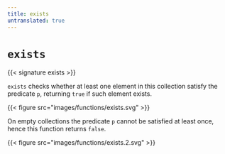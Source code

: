```yaml
---
title: exists
untranslated: true
---
```


# `exists`

{{< signature exists >}}

`exists` checks whether at least one element in this collection satisfy the predicate `p`, returning `true` if such element exists.

{{< figure src="images/functions/exists.svg" >}}

On empty collections the predicate `p` cannot be satisfied at least once, hence this function returns `false`.

{{< figure src="images/functions/exists.2.svg" >}}
